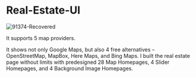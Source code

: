# Real-Estate-UI

![91374-Recovered](https://user-images.githubusercontent.com/97451013/150892084-2d693a8c-eeee-4f28-b547-e0c0eac5f927.png)

It supports 5 map providers.

It shows not only Google Maps, but also 4 free alternatives – OpenStreetMap, MapBox, Here Maps, and Bing Maps. I built the real estate page without limits with predesigned 28 Map Homepages, 4 Slider Homepages, and 4 Background Image Homepages.
